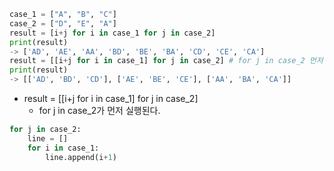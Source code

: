 ```python
case_1 = ["A", "B", "C"]
case_2 = ["D", "E", "A"]
result = [i+j for i in case_1 for j in case_2]
print(result)
-> ['AD', 'AE', 'AA', 'BD', 'BE', 'BA', 'CD', 'CE', 'CA']
result = [[i+j for i in case_1] for j in case_2] # for j in case_2 먼저 실행
print(result)
-> [['AD', 'BD', 'CD'], ['AE', 'BE', 'CE'], ['AA', 'BA', 'CA']]
```

- result = [[i+j for i in case_1] for j in case_2]
	- for j in case_2가 먼저 실행된다.

```python
for j in case_2:
	line = []
	for i in case_1:
		line.append(i+1)
```